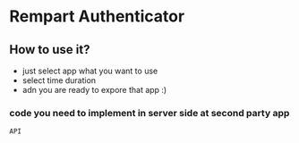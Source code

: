 # Rempart Authenticator

## How to use it?

- just select app what you want to use
- select time duration
- adn you are ready to expore that app :)

### code you need to implement in server side at second party app

```
API
```